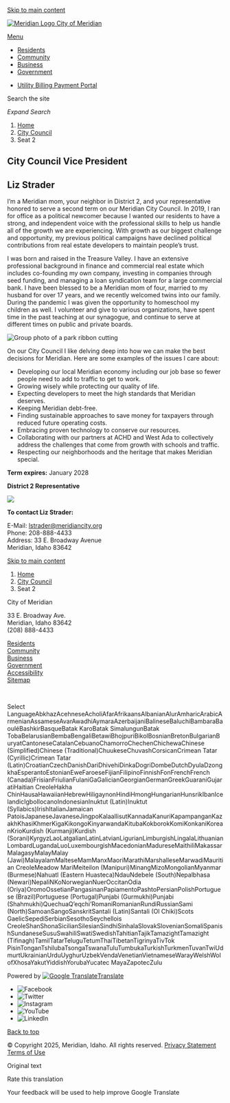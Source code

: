 [Skip to main content](https://meridiancity.org/city-council/seat-2/)

[![Meridian Logo](https://meridiancity.org/media/pz1hphk1/meridianlogo-by-m.png) City of Meridian](https://meridiancity.org "City of Meridian")

[Menu](https:void%280%29)

- [Residents](https://meridiancity.org/residents)
- [Community](https://meridiancity.org/community)
- [Business](https://meridiancity.org/business)
- [Government](https://meridiancity.org/government)

<!--THE END-->

- [Utility Billing Payment Portal](https://utilitybillingportal.meridiancity.org/truecip)

Search the site

*Expand Search*

1. [Home](https://meridiancity.org)
2. [City Council](https://meridiancity.org/city-council)
3. Seat 2

## City Council Vice President

## Liz Strader

I’m a Meridian mom, your neighbor in District 2, and your representative honored to serve a second term on our Meridian City Council. In 2019, I ran for office as a political newcomer because I wanted our residents to have a strong, and independent voice with the professional skills to help us handle all of the growth we are experiencing. With growth as our biggest challenge and opportunity, my previous political campaigns have declined political contributions from real estate developers to maintain people’s trust.  

I was born and raised in the Treasure Valley. I have an extensive professional background in finance and commercial real estate which includes co-founding my own company, investing in companies through seed funding, and managing a loan syndication team for a large commercial bank. I have been blessed to be a Meridian mom of four, married to my husband for over 17 years, and we recently welcomed twins into our family. During the pandemic I was given the opportunity to homeschool my children as well. I volunteer and give to various organizations, have spent time in the past teaching at our synagogue, and continue to serve at different times on public and private boards.

![Group photo of a park ribbon cutting](https://meridiancity.org/media/cbmlhbqx/liz.jpg)

On our City Council I like delving deep into how we can make the best decisions for Meridian. Here are some examples of the issues I care about:

- Developing our local Meridian economy including our job base so fewer people need to add to traffic to get to work.
- Growing wisely while protecting our quality of life.
- Expecting developers to meet the high standards that Meridian deserves.
- Keeping Meridian debt-free.
- Finding sustainable approaches to save money for taxpayers through reduced future operating costs.
- Embracing proven technology to conserve our resources.
- Collaborating with our partners at ACHD and West Ada to collectively address the challenges that come from growth with schools and traffic.
- Respecting our neighborhoods and the heritage that makes Meridian special.

**Term expires:** January 2028

**District 2 Representative**

![](https://meridiancity.org/media/cmxb2tka/district2.jpg?width=500&height=432.45614035087715)

**To contact Liz Strader:**

E-Mail: [lstrader@meridiancity.org](mailto:lstrader@meridiancity.org)  
Phone: 208-888-4433  
Address: 33 E. Broadway Avenue  
Meridian, Idaho 83642

[Skip to main content](https://meridiancity.org/city-council/seat-2/)

1. [Home](https://meridiancity.org)
2. [City Council](https://meridiancity.org/city-council)
3. Seat 2

City of Meridian

33 E. Broadway Ave.  
Meridian, Idaho 83642  
(208) 888-4433

[Residents](https://meridiancity.org/residents "Residents")  
[Community](https://meridiancity.org/community "Community")  
[Business](https://meridiancity.org/business "Business")  
[Government](https://meridiancity.org/government "Government")  
[Accessibility](https://meridiancity.org/accessibility "Accessibility")  
[Sitemap](https://meridiancity.org/sitemap "Sitemap")

 

Select LanguageAbkhazAcehneseAcholiAfarAfrikaansAlbanianAlurAmharicArabicArmenianAssameseAvarAwadhiAymaraAzerbaijaniBalineseBaluchiBambaraBaouléBashkirBasqueBatak KaroBatak SimalungunBatak TobaBelarusianBembaBengaliBetawiBhojpuriBikolBosnianBretonBulgarianBuryatCantoneseCatalanCebuanoChamorroChechenChichewaChinese (Simplified)Chinese (Traditional)ChuukeseChuvashCorsicanCrimean Tatar (Cyrillic)Crimean Tatar (Latin)CroatianCzechDanishDariDhivehiDinkaDogriDombeDutchDyulaDzongkhaEsperantoEstonianEweFaroeseFijianFilipinoFinnishFonFrenchFrench (Canada)FrisianFriulianFulaniGaGalicianGeorgianGermanGreekGuaraniGujaratiHaitian CreoleHakha ChinHausaHawaiianHebrewHiligaynonHindiHmongHungarianHunsrikIbanIcelandicIgboIlocanoIndonesianInuktut (Latin)Inuktut (Syllabics)IrishItalianJamaican PatoisJapaneseJavaneseJingpoKalaallisutKannadaKanuriKapampanganKazakhKhasiKhmerKigaKikongoKinyarwandaKitubaKokborokKomiKonkaniKoreanKrioKurdish (Kurmanji)Kurdish (Sorani)KyrgyzLaoLatgalianLatinLatvianLigurianLimburgishLingalaLithuanianLombardLugandaLuoLuxembourgishMacedonianMadureseMaithiliMakassarMalagasyMalayMalay (Jawi)MalayalamMalteseMamManxMaoriMarathiMarshalleseMarwadiMauritian CreoleMeadow MariMeiteilon (Manipuri)MinangMizoMongolianMyanmar (Burmese)Nahuatl (Eastern Huasteca)NdauNdebele (South)Nepalbhasa (Newari)NepaliNKoNorwegianNuerOccitanOdia (Oriya)OromoOssetianPangasinanPapiamentoPashtoPersianPolishPortuguese (Brazil)Portuguese (Portugal)Punjabi (Gurmukhi)Punjabi (Shahmukhi)QuechuaQʼeqchiʼRomaniRomanianRundiRussianSami (North)SamoanSangoSanskritSantali (Latin)Santali (Ol Chiki)Scots GaelicSepediSerbianSesothoSeychellois CreoleShanShonaSicilianSilesianSindhiSinhalaSlovakSlovenianSomaliSpanishSundaneseSusuSwahiliSwatiSwedishTahitianTajikTamazightTamazight (Tifinagh)TamilTatarTeluguTetumThaiTibetanTigrinyaTivTok PisinTonganTshilubaTsongaTswanaTuluTumbukaTurkishTurkmenTuvanTwiUdmurtUkrainianUrduUyghurUzbekVendaVenetianVietnameseWarayWelshWolofXhosaYakutYiddishYorubaYucatec MayaZapotecZulu

Powered by [![Google Translate](https://www.gstatic.com/images/branding/googlelogo/1x/googlelogo_color_42x16dp.png)Translate](https://translate.google.com)

- ![Facebook](https://meridiancity.org/media/omnfihbt/facebookds.png?height=160)
- ![Twitter](https://meridiancity.org/media/yoblytqo/twitterds.png?height=160)
- ![Instagram](https://meridiancity.org/media/3iplsuzg/instagramds.png?height=160)
- ![YouTube](https://meridiancity.org/media/m1dgsqrk/youtubeds.png?height=160)
- ![LinkedIn](https://meridiancity.org/media/4c1fsfqh/linkedinds.png?height=160)

[Back to top](https://meridiancity.org/city-council/seat-2/)

© Copyright 2025, Meridian, Idaho. All rights reserved. [Privacy Statement](https://meridiancity.org/privacy-policy) [Terms of Use](https://meridiancity.org/terms-conditions)

Original text

Rate this translation

Your feedback will be used to help improve Google Translate